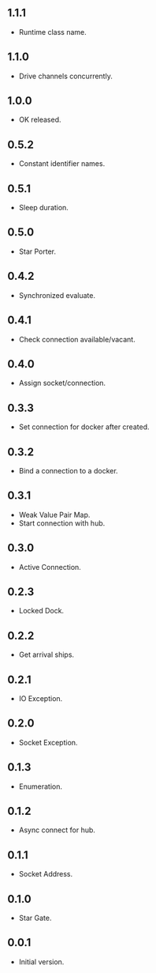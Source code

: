 ## 1.1.1

- Runtime class name.

## 1.1.0

- Drive channels concurrently.

## 1.0.0

- OK released.

## 0.5.2

- Constant identifier names.

## 0.5.1

- Sleep duration.

## 0.5.0

- Star Porter.

## 0.4.2

- Synchronized evaluate.

## 0.4.1

- Check connection available/vacant.

## 0.4.0

- Assign socket/connection.

## 0.3.3

- Set connection for docker after created.

## 0.3.2

- Bind a connection to a docker.

## 0.3.1

- Weak Value Pair Map.
- Start connection with hub.

## 0.3.0

- Active Connection.

## 0.2.3

- Locked Dock.

## 0.2.2

- Get arrival ships.

## 0.2.1

- IO Exception.

## 0.2.0

- Socket Exception.

## 0.1.3

- Enumeration.

## 0.1.2

- Async connect for hub.

## 0.1.1

- Socket Address.

## 0.1.0

- Star Gate.

## 0.0.1

- Initial version.
